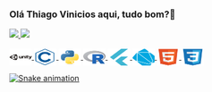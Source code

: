 ### Olá Thiago Vinicios aqui, tudo bom?👋

<div align="left">
  <a href="https://github.com/tvlas">
  <img height="180em" src="https://github-readme-stats.vercel.app/api?username=tvlas&show_icons=true&theme=aura&include_all_commits=true&count_private=true"/>
  <img height="180em" src="https://github-readme-stats.vercel.app/api/top-langs/?username=tvlas&layout=compact&langs_count=7&theme=aura"/>
</div>
  
<div align="left" style="display: inline_block"><br>
  <img align="center" alt="tvlas-HTML" height="30" width="40" src="https://github.com/devicons/devicon/blob/master/icons/unity/unity-original-wordmark.svg">
  <img align="center" alt="tvlas-HTML" height="30" width="40" src="https://raw.githubusercontent.com/devicons/devicon/master/icons/c/c-line.svg">
  <img align="center" alt="tvlas-Python" height="30" width="40" src="https://raw.githubusercontent.com/devicons/devicon/master/icons/python/python-original.svg">
  <img align="center" alt="tvlas-Python" height="30" width="40" src="https://raw.githubusercontent.com/devicons/devicon/master/icons/r/r-original.svg">
  <img align="center" alt="tvlas-Python" height="30" width="40" src="https://raw.githubusercontent.com/devicons/devicon/master/icons/flutter/flutter-plain.svg">
  <img align="center" alt="tvlas-Python" height="30" width="40" src="https://raw.githubusercontent.com/devicons/devicon/master/icons/dart/dart-plain.svg">
  <img align="center" alt="tvlas-HTML" height="30" width="40" src="https://raw.githubusercontent.com/devicons/devicon/master/icons/html5/html5-original.svg">
  <img align="center" alt="tvlas-CSS" height="30" width="40" src="https://raw.githubusercontent.com/devicons/devicon/master/icons/css3/css3-original.svg">
</div>

![Snake animation](https://github.com/tvlas/tvlas/blob/output/github-contribution-grid-snake.svg)
